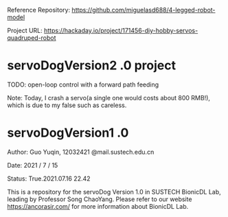 <!--
 * @Date: 2021-07-16 10:56:55
 * @LastEditors: Guo Yuqin,12032421@mail.sustech.edu.cn
 * @LastEditTime: 2021-08-09 22:03:12
 * @FilePath: /servoDogVersion1.0/README.md
-->

Reference Repository:
https://github.com/miguelasd688/4-legged-robot-model

Project URL:
https://hackaday.io/project/171456-diy-hobby-servos-quadruped-robot

# servoDogVersion2 .0 project
TODO: open-loop control with a forward path feeding

Note: Today, I crash a servo(a single one would costs about 800 RMB!), which is due to my false such as careless.

# servoDogVersion1 .0

Author: Guo Yuqin, 12032421 @mail.sustech.edu.cn

Date: 2021 / 7 / 15

Status: True.2021.07.16 22.42

This is a repository for the servoDog Version 1.0 in SUSTECH BionicDL Lab, leading by Professor Song ChaoYang.
Please refer to our website https://ancorasir.com/ for more information about BionicDL Lab.
